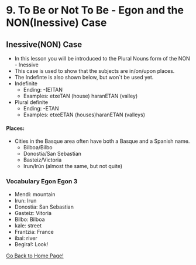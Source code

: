 # 9. To Be or Not To Be - Egon and the NON(Inessive) Case

## Inessive(NON) Case
* In this lesson you will be introduced to the Plural Nouns form of the NON - Inessive
* This case is used to show that the subjects are in/on/upon places.
* The Indefinte is also shown below, but won`t be used yet.
* Indefinite
    *   Ending: -(E)TAN
    *   Examples:  etxeTAN (house) haranETAN (valley)
* Plural definite
    *   Ending: -ETAN
    *   Examples: etxeETAN (houses)haranETAN (valleys)

#### Places:
* Cities in the Basque area often have both a Basque and a Spanish name.
    * Bilboa/Bilbo
    * Donostia/San Sebastian
    * Basteiz/Victoria
    * Irun/Irún (almost the same, but not quite)

### Vocabulary Egon Egon 3
* Mendi: mountain
* Irun: Irun
* Donostia: San Sebastian
* Gasteiz: Vitoria
* Bilbo: Bilboa
* kale: street
* Frantzia: France
* ibai: river
* Begira!: Look!

[ Go Back to Home Page!](..)
